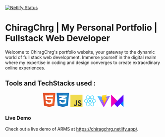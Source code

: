 
[![Netlify Status](https://api.netlify.com/api/v1/badges/530c2667-5dbc-4df3-824c-de37f975c833/deploy-status)](https://app.netlify.com/sites/chiragchrg/deploys)

# ChiragChrg | My Personal Portfolio | Fullstack Web Developer
Welcome to ChiragChrg's portfolio website, your gateway to the dynamic world of full stack web development. Immerse yourself in the digital realm where my expertise in coding and design converges to create extraordinary online experiences.

<!-- ### Preview
![SEM Preview](Frontend/public/Icons/ARMSDevices.png) -->

## Tools and TechStacks used :

<div align="center">
      <img
        alt="HTML5"
        title="HTML"
        width="40px"
        src="https://raw.githubusercontent.com/ChiragChrg/ChiragChrg.github.io/main/icons/html.svg"
      />
      <img
        alt="CSS3"
        title="CSS"      
        width="40px"
        src="https://raw.githubusercontent.com/ChiragChrg/ChiragChrg.github.io/main/icons/css.svg"
      />
      <img
        alt="JS"
        title="JavaScript"
        width="40px"
        src="https://raw.githubusercontent.com/ChiragChrg/ChiragChrg.github.io/main/icons/javascript.svg"
      />
      <img
        alt="React JS"
        title="React JS"
        width="40px"
        src="https://raw.githubusercontent.com/ChiragChrg/ChiragChrg.github.io/main/icons/reactjs.svg"
      />
      <img 
        alt="Vite JS" 
        title="Vite JS" 
        width="40"
        src="https://raw.githubusercontent.com/ChiragChrg/ChiragChrg.github.io/main/icons/vitejs.svg" 
      />
      <img 
        alt="Framer Motion" 
        title="Framer Motion" 
        width="40"
        src="https://raw.githubusercontent.com/ChiragChrg/ChiragChrg.github.io/main/icons/framermotion.svg" 
      />
</div>

### Live Demo

Check out a live demo of ARMS at https://chiragchrg.netlify.app/.
